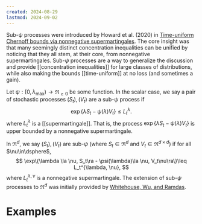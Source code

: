 ```yaml
---
created: 2024-08-29
lastmod: 2024-09-02
---
```

Sub-$\psi$ processes were introduced by Howard et al. (2020) in [Time-uniform Chernoff bounds via nonnegative supermartingales](https://arxiv.org/pdf/1808.03204). The core insight was that many seemingly distinct concentration inequalities can be unified by noticing that they all stem, at their core, from nonnegative supermartingales. Sub-$\psi$ processes are a way to generalize the discussion and provide [[concentration inequalities]] for large classes of distributions, while also making the bounds [[time-uniform]] at no loss (and sometimes a gain). 

Let $\psi:[0,\lambda_{\max})\to\Re_{\geq 0}$  be some function. In the scalar case, we say a pair of stochastic processes $(S_t), (V_t)$ are a sub-$\psi$ process if
$$
\exp\{\lambda S_t - \psi(\lambda)V_t \}\leq L_t^\lambda.
$$
where $L_t^\lambda$ is a [[supermartingale]]. That is, the process $\exp\{\lambda S_t - \psi(\lambda)V_t\}$ is upper bounded by a nonnegative supermartingale.

In $\Re^d$, we say $(S_t), (V_t)$ are sub-$\psi$ (where $S_t\in\Re^d$ and $V_t\in\Re^{d\times d})$ if for all $\nu\in\dsphere$,
$$
\exp\{\lambda \la \nu, S_t\ra - \psi(\lambda)\la \nu, V_t\nu\ra\}\leq L_t^{\lambda, \nu},
$$
where $L_t^{\lambda, \nu}$ is a nonnegative supermartingale.  The extension of sub-$\psi$ processes to $\Re^d$ was initially provided by [Whitehouse, Wu, and Ramdas](https://jwhitehouse11.github.io/arxiv_2023_selfnorm.pdf).

# Examples 



